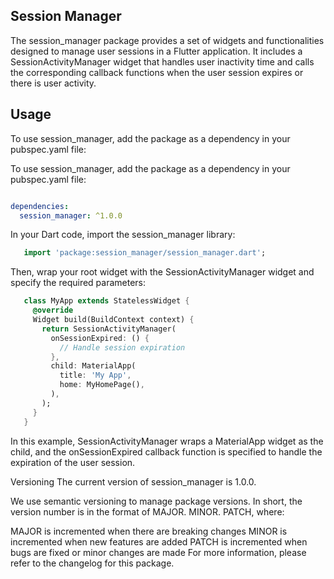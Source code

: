 <!--
This README describes the package. If you publish this package to pub.dev, 
this README's contents appear on the landing page for your package.

For information about how to write a good package README, see the guide for
[writing package pages](https://dart.dev/guides/libraries/writing-package-pages).

For general information about developing packages, see the Dart guide for
[creating packages](https://dart.dev/guides/libraries/create-library-packages)
and the Flutter guide for
[developing packages and plugins](https://flutter.dev/developing-packages).
-->

## Session Manager

The session_manager package provides a set of widgets and functionalities designed to manage user sessions in a Flutter application. It includes a SessionActivityManager widget that handles user inactivity time and calls the corresponding callback functions when the user session expires or there is user activity.

## Usage

To use session_manager, add the package as a dependency in your pubspec.yaml file:
<!-- Create code     -->
To use session_manager, add the package as a dependency in your pubspec.yaml file:

```yaml

dependencies:
  session_manager: ^1.0.0
```

In your Dart code, import the session_manager library:

```dart
   import 'package:session_manager/session_manager.dart';
```

Then, wrap your root widget with the SessionActivityManager widget and specify the required parameters:

```dart
   class MyApp extends StatelessWidget {
     @override
     Widget build(BuildContext context) {
       return SessionActivityManager(
         onSessionExpired: () {
           // Handle session expiration
         },
         child: MaterialApp(
           title: 'My App',
           home: MyHomePage(),
         ),
       );
     }
   }
```

In this example, SessionActivityManager wraps a MaterialApp widget as the child, and the onSessionExpired callback function is specified to handle the expiration of the user session.

Versioning
The current version of session_manager is 1.0.0.

We use semantic versioning to manage package versions. In short, the version number is in the format of MAJOR. MINOR. PATCH, where:

MAJOR is incremented when there are breaking changes
MINOR is incremented when new features are added
PATCH is incremented when bugs are fixed or minor changes are made
For more information, please refer to the changelog for this package.
